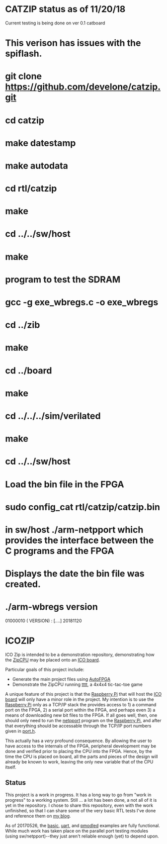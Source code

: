 # CATZIP status as of 11/20/18
Current testing is being done on ver 0.1 catboard 
# This verison has issues with the spiflash.

# git clone https://github.com/develone/catzip.git
# cd catzip
# make datestamp
# make autodata
# cd rtl/catzip
# make
# cd ../../sw/host
# make

# program to test the SDRAM
# gcc -g exe_wbregs.c -o exe_wbregs

# cd ../zib
# make
# cd ../board
# make
# cd ../../../sim/verilated
# make
# cd ../../sw/host

# Load the bin file in the FPGA
# sudo config_cat rtl/catzip/catzip.bin 

# in sw/host ./arm-netpport which provides the interface between the C programs and the FPGA
# Displays the date the bin file was created.
# ./arm-wbregs version
01000010 ( VERSION) : [....] 20181120

# ICOZIP

ICO Zip is intended to be a demonstration repository, demonstrating how the
[ZipCPU](https://github.com/ZipCPU/zipcpu) may be placed onto an
[ICO board](http://www.icoboard.org).

Particular goals of this project include:
- Generate the main project files using [AutoFPGA](https://github.com/ZipCPU/autofpga)
- Demonstrate the ZipCPU running [tttt](https://github.com/ZipCPU/tttt), a 4x4x4 tic-tac-toe game

A unique feature of this project is that the
[Raspberry Pi](https://www.raspberrypi.org/products/raspberry-pi-2-model-b/)
that will host the
[ICO board](http://icoboard.org) will only have a minor role in the project. 
My intention is to use the
[Raspberry Pi](https://www.raspberrypi.org/products/raspberry-pi-2-model-b/)
only as a TCP/IP stack the provides access to 1) a command
port on the FPGA, 2) a serial port within the FPGA, and perhaps even 3) a means
of downloading new bit files to the FPGA.  If all goes well, then, one should
only need to run the [netpport](sw/host/netpport.cpp) program on the
[Raspberry Pi](https://www.raspberrypi.org/products/raspberry-pi-2-model-b/),
and after that everything should be accessable through the TCP/IP port numbers
given in [port.h](sw/host/port.h).

This actually has a *very* profound consequence.  By allowing the user to have
access to the internals of the FPGA, peripheral development may be done and
verified prior to placing the CPU into the FPGA.  Hence, by the time the CPU
is placed on board, all the parts and pieces of the design will already be
known to work, leaving the only new variable that of the CPU itself.

## Status

This project is a work in progress.  It has a long way to go from "work in
progress" to a working system.  Still ... a lot has been done, a not all of it
is yet in the repository.  I chose to share this repository, even with the work
unfinished, so that I can share some of the very basic RTL tests I've done
and reference them on [my blog](http://zipcpu.com).

As of 20170526, the [basic](rtl/basic), [uart](rtl/uart), and
[pmodled](rtl/pmodleds) examples are fully functional.
While much work has taken place on the parallel port testing modules
(using sw/netpport)--they just aren't reliable enough (yet) to depend upon.

